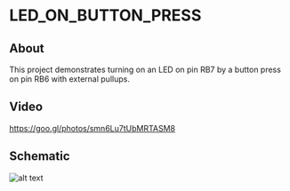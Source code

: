 # LED_ON_BUTTON_PRESS

## About

This project demonstrates turning on an LED on pin RB7 by a button press on pin RB6 with external pullups.

## Video

https://goo.gl/photos/smn6Lu7tUbMRTASM8

## Schematic

![alt text](https://github.com/SabeehKhan18/RandomMicrocontrollerProjects/blob/master/dsPIC33ev/schematic.png?raw=true)
